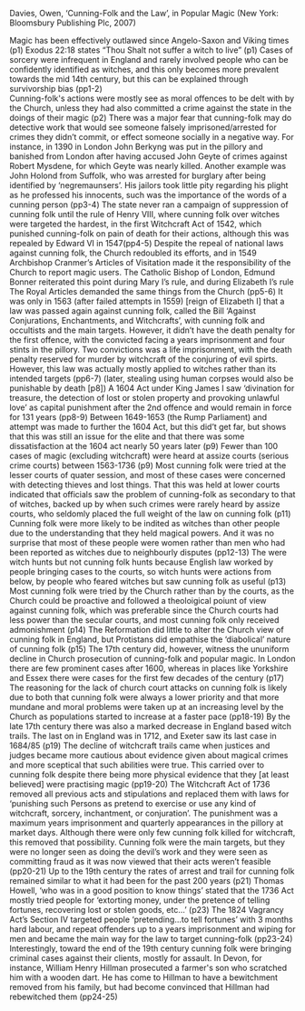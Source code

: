 

Davies, Owen, ‘Cunning-Folk and the Law’, in Popular Magic (New York: Bloomsbury Publishing Plc, 2007) 
 

Magic has been effectively outlawed since Angelo-Saxon and Viking times (p1) 
Exodus 22:18 states “Thou Shalt not suffer a witch to live” (p1) 
Cases of sorcery were infrequent in England and rarely involved people who can be confidently identified as witches, and this only becomes more prevalent towards the mid 14th century, but this can be explained through survivorship bias (pp1-2)  
Cunning-folk's actions were mostly see as moral offences to be delt with by the Church, unless they had also committed a crime against the state in the doings of their magic (p2) 
There was a major fear that cunning-folk may do detective work that would see someone falsely imprisoned/arrested for crimes they didn’t commit, or effect someone socially in a negative way. For instance, in 1390 in London John Berkyng was put in the pillory and banished from London after having accused John Geyte of crimes against Robert Mysdene, for which Geyte was nearly killed. Another example was John Holond from Suffolk, who was arrested for burglary after being identified by ‘negremaunsers’. His jailors took little pity regarding his plight as he professed his innocents, such was the importance of the words of a cunning person (pp3-4) 
The state never ran a campaign of suppression of cunning folk until the rule of Henry VIII, where cunning folk over witches were targeted the hardest, in the first Witchcraft Act of 1542, which punished cunning-folk on pain of death for their actions, although this was repealed by Edward VI in 1547(pp4-5) 
Despite the repeal of national laws against cunning folk, the Church redoubled its efforts, and in 1549 Archbishop Cranmer’s Articles of Visitation made it the responsibility of the Church to report magic users. The Catholic Bishop of London, Edmund Bonner reiterated this point during Mary I’s rule, and during Elizabeth I’s rule The Royal Articles demanded the same things from the Church (pp5-6) 
It was only in 1563 (after failed attempts in 1559) [reign of Elizabeth I] that a law was passed again against cunning folk, called the Bill ‘Against Conjurations, Enchantments, and Witchcrafts’, with cunning folk and occultists and the main targets. However, it didn’t have the death penalty for the first offence, with the convicted facing a years imprisonment and four stints in the pillory. Two convictions was a life imprisonment, with the death penalty reserved for murder by witchcraft of the conjuring of evil spirts. However, this law was actually mostly applied to witches rather than its intended targets (pp6-7) (later, stealing using human corpses would also be punishable by death [p8]) 
A 1604 Act under King James I saw ‘divination for treasure, the detection of lost or stolen property and provoking unlawful love’ as capital punishment after the 2nd offence and would remain in force for 131 years (pp8-9) 
Between 1649-1653 (the Rump Parliament) and attempt was made to further the 1604 Act, but this did’t get far, but shows that this was still an issue for the elite and that there was some dissatisfaction at the 1604 act nearly 50 years later (p9) 
Fewer than 100 cases of magic (excluding witchcraft) were heard at assize courts (serious crime courts) between 1563-1736 (p9) 
Most cunning folk were tried at the lesser courts of quater session, and most of these cases were concerned with detecting thieves and lost things. That this was held at lower courts indicated that officials saw the problem of cunning-folk as secondary to that of witches, backed up by when such crimes were rarely heard by assize courts, who seldomly placed the full weight of the law on cunning folk (p11) 
Cunning folk were more likely to be indited as witches than other people due to the understanding that they held magical powers. And it was no surprise that most of these people were women rather than men who had been reported as witches due to neighbourly disputes (pp12-13) 
The were witch hunts but not cunning folk hunts because English law worked by people bringing cases to the courts, so witch hunts were actions from below, by people who feared witches but saw cunning folk as useful (p13) 
Most cunning folk were tried by the Church rather than by the courts, as the Church could be proactive and followed a theoloigical poiunt of view against cunning folk, which was preferable since the Church courts had less power than the secular courts, and most cunning folk only received admonishment (p14) 
The Reformation did little to alter the Church view of cunning folk in England, but Protistans did empathise the ‘diabolical’ nature of cunning folk (p15) 
The 17th century did, however, witness the ununiform decline in Church prosecution of cunning-folk and popular magic. In London there are few prominent cases after 1600, whereas in places like Yorkshire and Essex there were cases for the first few decades of the century (p17) 
The reasoning for the lack of church court attacks on cunning folk is likely due to both that cunning folk were always a lower priority and that more mundane and moral problems were taken up at an increasing level by the Church as populations started to increase at a faster pace (pp18-19) 
By the late 17th century there was also a marked decrease in England based witch trails. The last on in England was in 1712, and Exeter saw its last case in 1684/85 (p19) 
The decline of witchcraft trails came when justices and judges became more cautious about evidence given about magical crimes and more sceptical that such abilities were true. This carried over to cunning folk despite there being more physical evidence that they [at least believed] were practising magic (pp19-20) 
The Witchcraft Act of 1736 removed all previous acts and stipulations and replaced them with laws for ‘punishing such Persons as pretend to exercise or use any kind of witchcraft, sorcery, inchantment, or conjuration’. The punishment was a maximum years imprisonment and quarterly appearances in the pillory at market days. Although there were only few cunning folk killed for witchcraft, this removed that possibility. Cunning folk were the main targets, but they were no longer seen as doing the devil’s work and they were seen as committing fraud as it was now viewed that their acts weren’t feasible (pp20-21) 
Up to the 19th century the rates of arrest and trail for cunning folk remained similar to what it had been for the past 200 years (p21) 
Thomas Howell, ‘who was in a good position to know things’ stated that the 1736 Act mostly tried people for ‘extorting money, under the pretence of telling fortunes, recovering lost or stolen goods, etc...’ (p23) 
The 1824 Vagrancy Act’s Section IV targeted people ‘pretending...to tell fortunes’ with 3 months hard labour, and repeat offenders up to a years imprisonment and wiping for men and became the main way for the law to target cunning-folk  (pp23-24) 
Interestingly, toward the end of the 19th century cunning folk were bringing criminal cases against their clients, mostly for assault. In Devon, for instance, William Henry Hillman prosecuted a farmer's son who scratched him with a wooden dart. He has come to Hillman to have a bewitchment removed from his family, but had become convinced that Hillman had rebewitched them (pp24-25)
